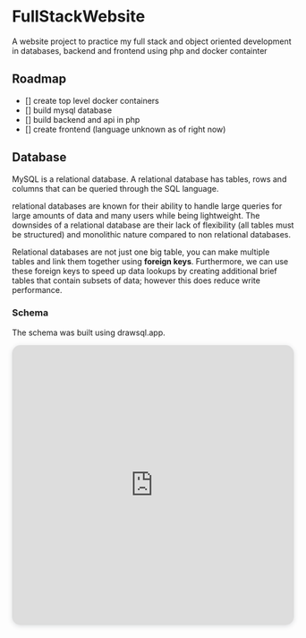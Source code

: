 # FullStackWebsite
A website project to practice my full stack and object oriented development in databases, backend and frontend using php and docker containter

## Roadmap
- [] create top level docker containers
- [] build mysql database
- [] build backend and api in php
- [] create frontend (language unknown as of right now)

## Database
MySQL is a relational database. A relational database has tables, rows and columns that can be queried through the SQL language.

relational databases are known for their ability to handle large queries for large amounts of data and many users while being lightweight.
The downsides of a relational database are their lack of flexibility (all tables must be structured) and monolithic nature compared to non relational databases.

Relational databases are not just one big table, you can make multiple tables and link them together using **foreign keys**. Furthermore, we can use these foreign keys to speed up data lookups by creating additional brief tables that contain subsets of data; however this does reduce write performance.

### Schema
The schema was built using drawsql.app.
 <iframe width="100%" height="500px" style="box-shadow: 0 2px 8px 0 rgba(63,69,81,0.16); border-radius:15px;" allowtransparency="true" allowfullscreen="true" scrolling="no" title="Embedded DrawSQL IFrame" frameborder="0" src="https://drawsql.app/teams/personal-projects-14/diagrams/gomibostockdb/embed"></iframe> 
